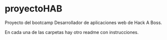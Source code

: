 # proyectoHAB
Proyecto del bootcamp Desarrollador de aplicaciones web de Hack A Boss.

En cada una de las carpetas hay otro readme con instrucciones.
